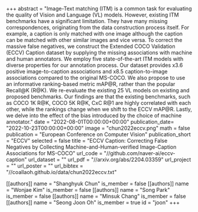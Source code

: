 +++
abstract = "Image-Text matching (ITM) is a common task for evaluating the quality of Vision and Language (VL) models. However, existing ITM benchmarks have a significant limitation. They have many missing correspondences, originating from the data construction process itself. For example, a caption is only matched with one image although the caption can be matched with other similar images and vice versa. To correct the massive false negatives, we construct the Extended COCO Validation (ECCV) Caption dataset by supplying the missing associations with machine and human annotators. We employ five state-of-the-art ITM models with diverse properties for our annotation process. Our dataset provides x3.6 positive image-to-caption associations and x8.5 caption-to-image associations compared to the original MS-COCO. We also propose to use an informative ranking-based metric mAP@R, rather than the popular Recall@K (R@K). We re-evaluate the existing 25 VL models on existing and proposed benchmarks. Our findings are that the existing benchmarks, such as COCO 1K R@K, COCO 5K R@K, CxC R@1 are highly correlated with each other, while the rankings change when we shift to the ECCV mAP@R. Lastly, we delve into the effect of the bias introduced by the choice of machine annotator."
date = "2022-08-01T00:00:00+00:00"
publication_date= "2022-10-23T00:00:00+00:00"
image = "chun2022eccv.png"
math = false
publication = "European Conference on Computer Vision"
publication_short = "ECCV"
selected = false
title = "ECCV Caption: Correcting False Negatives by Collecting Machine-and-Human-verified Image-Caption Associations for MS-COCO"
url_code = "//github.com/naver-ai/eccv-caption"
url_dataset = ""
url_pdf = "//arxiv.org/abs/2204.03359"
url_project = ""
url_poster = ""
url_bibtex = "//coallaoh.github.io/data/chun2022eccv.txt"

[[authors]]
    name = "Shanghyuk Chun"
    is_member = false
[[authors]]
    name = "Wonjae Kim"
    is_member = false
[[authors]]
    name = "Song Park"
    is_member = false
[[authors]]
    name = "Minsuk Chang"
    is_member = false
[[authors]]
    name = "Seong Joon Oh"
    is_member = true
    id = "joon"
+++
